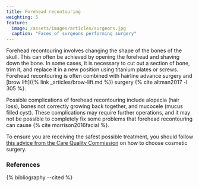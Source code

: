 ```yaml
---
title: Forehead recontouring
weighting: 5
feature:
  image: /assets/images/articles/surgeons.jpg
  caption: "Faces of surgeons performing surgery"
---
```


Forehead recontouring involves changing the shape of the bones of the skull. This can often be achieved by opening the forehead and shaving down the bone. In some cases, it is necessary to cut out a section of bone, trim it, and replace it in a new position using titanium plates or screws. Forehead recontouring is often combined with hairline advance surgery and [brow lift]({% link _articles/brow-lift.md %}) surgery {% cite altman2017 -l 305 %}.

Possible complications of forehead recontouring include alopecia (hair loss), bones not correctly growing back together, and mucocele (mucus filled cyst). These complications may require further operations, and it may not be possible to completely fix some problems that forehead recontouring can cause {% cite morrison2016facial %}.

To ensure you are receiving the safest possible treatment, you should follow [this advice from the Care Quality Commission](http://www.cqc.org.uk/help-advice/help-choosing-care-services/choosing-cosmetic-surgery) on how to choose cosmetic surgery.

### References

{% bibliography --cited %}
